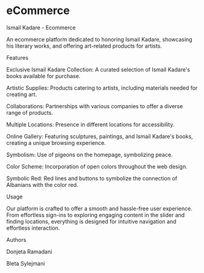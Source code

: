 # eCommerce

Ismail Kadare - Ecommerce



An ecommerce platform dedicated to honoring Ismail Kadare, showcasing his literary works, and offering art-related products for artists.





Features

Exclusive Ismail Kadare Collection: A curated selection of Ismail Kadare's books available for purchase.

Artistic Supplies: Products catering to artists, including materials needed for creating art.

Collaborations: Partnerships with various companies to offer a diverse range of products.

Multiple Locations: Presence in different locations for accessibility.

Online Gallery: Featuring sculptures, paintings, and Ismail Kadare's books, creating a unique browsing experience.

Symbolism: Use of pigeons on the homepage, symbolizing peace.

Color Scheme: Incorporation of open colors throughout the web design.

Symbolic Red: Red lines and buttons to symbolize the connection of Albanians with the color red.


Usage

Our platform is crafted to offer a smooth and hassle-free user experience. From effortless sign-ins to exploring engaging content in the slider and finding locations, everything is designed for intuitive navigation and effortless interaction.


Authors

Donjeta Ramadani

Bleta Sylejmani
